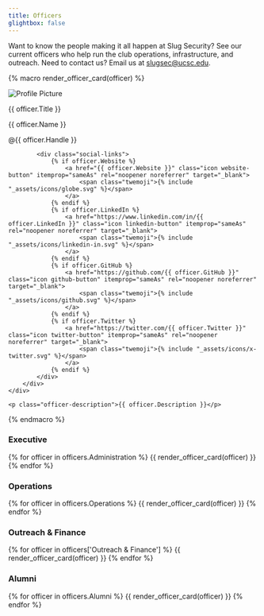 ```yaml
---
title: Officers
glightbox: false
---
```


Want to know the people making it all happen at Slug Security? See our current officers who help run the club operations, infrastructure, and outreach. Need to contact us? Email us at [slugsec@ucsc.edu](mailto:slugsec@ucsc.edu).

{% macro render_officer_card(officer) %}
<div class="officer-card">
	<div class="card-top">
		<img src="{{ officer.Image }}" alt="Profile Picture" class="officer-image">
		<div class="officer-content">
			<div class="officer-info">
				<p class="officer-title">{{ officer.Title }}</p>
				<p class="officer-name">{{ officer.Name }}</p>
				<p class="officer-handle">@{{ officer.Handle }}</p>
			</div>

			<div class="social-links">
				{% if officer.Website %}
					<a href="{{ officer.Website }}" class="icon website-button" itemprop="sameAs" rel="noopener noreferrer" target="_blank">
						<span class="twemoji">{% include "_assets/icons/globe.svg" %}</span>
					</a>
				{% endif %}
				{% if officer.LinkedIn %}
					<a href="https://www.linkedin.com/in/{{ officer.LinkedIn }}" class="icon linkedin-button" itemprop="sameAs" rel="noopener noreferrer" target="_blank">
						<span class="twemoji">{% include "_assets/icons/linkedin-in.svg" %}</span>
					</a>
				{% endif %}
				{% if officer.GitHub %}
					<a href="https://github.com/{{ officer.GitHub }}" class="icon github-button" itemprop="sameAs" rel="noopener noreferrer" target="_blank">
						<span class="twemoji">{% include "_assets/icons/github.svg" %}</span>
					</a>
				{% endif %}
				{% if officer.Twitter %}
					<a href="https://twitter.com/{{ officer.Twitter }}" class="icon twitter-button" itemprop="sameAs" rel="noopener noreferrer" target="_blank">
						<span class="twemoji">{% include "_assets/icons/x-twitter.svg" %}</span>
					</a>
				{% endif %}
			</div>
		</div>
	</div>

	<p class="officer-description">{{ officer.Description }}</p>
</div>
{% endmacro %}

### Executive
<div class="officer-container">
	{% for officer in officers.Administration %}
		{{ render_officer_card(officer) }}
	{% endfor %}
</div>

### Operations
<div class="officer-container">
	{% for officer in officers.Operations %}
		{{ render_officer_card(officer) }}
	{% endfor %}
</div>

### Outreach & Finance
<div class="officer-container">
	{% for officer in officers['Outreach & Finance'] %}
		{{ render_officer_card(officer) }}
	{% endfor %}
</div>

### Alumni
<div class="officer-container">
	{% for officer in officers.Alumni %}
		{{ render_officer_card(officer) }}
	{% endfor %}
</div>